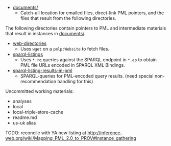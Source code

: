 * [documents/](https://github.com/timrdf/plunk/tree/master/instances/documents)
    * Catch-all location for emailed files, direct-link PML pointers, and the files that result from the following directories.

The following directories contain pointers to PML and intermediate materials that result in instances in [documents/](https://github.com/timrdf/plunk/tree/master/instances/documents).
* [web-directories](https://github.com/timrdf/plunk/tree/master/instances/web-directories)
    * Uses `wget` on a `pmlp:Website` to fetch files.
* [sparql-listings](https://github.com/timrdf/plunk/tree/master/instances/sparql-listings)
    * Uses `*.rq` queries against the SPARQL endpoint in `*.ep` to obtain PML file URLs encoded in SPARQL XML Bindings.
* [sparql-listing-results-in-pml](https://github.com/timrdf/plunk/tree/master/instances/sparql-listing-results-in-pml)
    * SPARQL-queries for PML-encoded query results. (need special non-recommendation handling for this)

Uncommitted working materials:
* analyses
* local
* local-triple-store-cache
* readme.md
* us-uk alias

TODO: reconcile with YA new listing at http://inference-web.org/wiki/Mapping_PML_2.0_to_PROV#Instance_gathering
